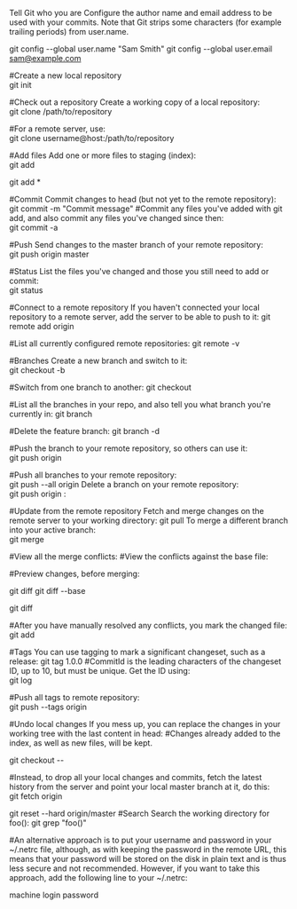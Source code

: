 Tell Git who you are	Configure the author name and email address to be used with your commits.
Note that Git strips some characters (for example trailing periods) from user.name.

git config --global user.name "Sam Smith"
git config --global user.email sam@example.com

#Create a new local repository	 	
git init

#Check out a repository	Create a working copy of a local repository:	
git clone /path/to/repository

#For a remote server, use:	
git clone username@host:/path/to/repository

#Add files	Add one or more files to staging (index):	
git add <filename>

git add *

#Commit	Commit changes to head (but not yet to the remote repository):	
git commit -m "Commit message"
#Commit any files you've added with git add, and also commit any files you've changed since then:	
git commit -a

#Push	Send changes to the master branch of your remote repository:	
git push origin master

#Status	List the files you've changed and those you still need to add or commit:	
git status

#Connect to a remote repository	If you haven't connected your local repository to a remote server, add the server to be able to push to it:	
git remote add origin <server>

#List all currently configured remote repositories:	
git remote -v

#Branches	Create a new branch and switch to it:	
git checkout -b <branchname>

#Switch from one branch to another:	
git checkout <branchname>

#List all the branches in your repo, and also tell you what branch you're currently in:	
git branch

#Delete the feature branch:	
git branch -d <branchname>

#Push the branch to your remote repository, so others can use it:	
git push origin <branchname>

#Push all branches to your remote repository:	
git push --all origin
Delete a branch on your remote repository:	
git push origin :<branchname>

#Update from the remote repository	Fetch and merge changes on the remote server to your working directory:	git pull
To merge a different branch into your active branch:	
git merge <branchname>

#View all the merge conflicts:
#View the conflicts against the base file:

#Preview changes, before merging:

git diff
git diff --base <filename>

git diff <sourcebranch> <targetbranch>

#After you have manually resolved any conflicts, you mark the changed file:	
git add <filename>

#Tags	You can use tagging to mark a significant changeset, such as a release:	
git tag 1.0.0 <commitID>
#CommitId is the leading characters of the changeset ID, up to 10, but must be unique. Get the ID using:	
git log

#Push all tags to remote repository:	
git push --tags origin

#Undo local changes	If you mess up, you can replace the changes in your working tree with the last content in head:
#Changes already added to the index, as well as new files, will be kept.

git checkout -- <filename>

#Instead, to drop all your local changes and commits, fetch the latest history from the server and point your local master branch at it, do this:	
git fetch origin

git reset --hard origin/master
#Search	Search the working directory for foo():	git grep "foo()"

#An alternative approach is to put your username and password in your ~/.netrc file, although, as with keeping the password in the remote URL, this means that your password will be stored on the disk in plain text and is thus less secure and not recommended. However, if you want to take this approach, add the following line to your ~/.netrc:

machine <hostname> login <username> password <password>
